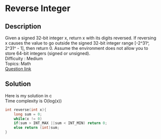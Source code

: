# Reverse Integer
## Description
Given a signed 32-bit integer x, return x with its digits reversed. If reversing x causes the value to go outside the signed 32-bit integer range \[-2^31^, 2^31^ - 1], then return 0.
Assume the environment does not allow you to store 64-bit integers (signed or unsigned).
<br>Difficuity : Medium
<br>Topics: Math
<br>[Question link](https://leetcode.com/problems/reverse-integer/description/?envType=problem-list-v2&envId=math)
## Solution
Here is my solution in c
<br>Time complexity is O(log(x))
```C
int reverse(int x){
    long sum = 0;
    while(x != 0)
    if(sum > INT_MAX ||sum < INT_MIN) return 0;
    else return (int)sum; 
}
```
